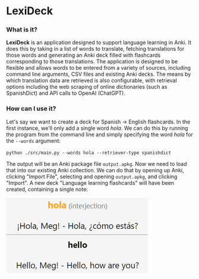# LexiDeck
### What is it?
**LexiDeck** is an application designed to support language learning in Anki. It does this by taking in a list of words to translate, fetching translations for those words and generating an Anki deck filled with flashcards corresponding to those translations. The application is designed to be flexible and allows words to be entered from a variety of sources, including command line arguments, CSV files and existing Anki decks. The means by which translation data are retrieved is also configurable, with retrieval options including the web scraping of online dictionaries (such as SpanishDict) and API calls to OpenAI (ChatGPT).

### How can I use it?

Let's say we want to create a deck for Spanish -> English flashcards. In the first instance, we'll only add a single word *hola*. We can do this by running the program from the command line and simply specifying the word *hola* for the `--words` argument:

`python ./src/main.py --words hola --retriever-type spanishdict`

The output will be an Anki package file `output.apkg`. Now we need to load that into our existing Anki collection. We can do that by opening up Anki, clicking "Import File", selecting and opening `output.apkg`, and clicking "Import". A new deck "Language learning flashcards" will have been created, containing a single note:

![Alt text](hola.png)
